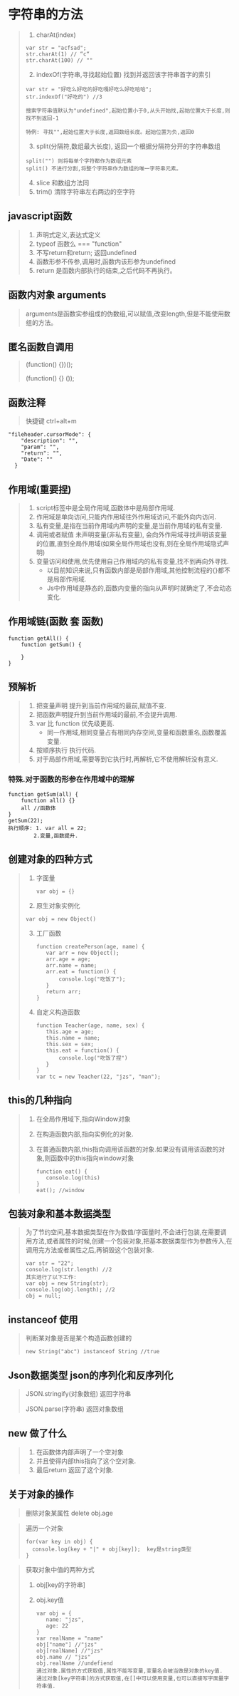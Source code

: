 # 字符串的方法

> 1. charAt(index)
>
> ```
> var str = "acfsad";
> str.charAt(1) // “c“
> str.charAt(100) // ""
> ```
>
> 2. indexOf(字符串,寻找起始位置)  找到并返回该字符串首字的索引
>
> ```
> var str = "好吃么好吃的好吃嘎好吃么好吃哈哈";
> str.indexOf("好吃的") //3
> ```
>
> ```
> 搜索字符串值默认为"undefined",起始位置小于0,从头开始找,起始位置大于长度,则找不到返回-1
> ```
>
> ```
> 特例: 寻找"",起始位置大于长度,返回数组长度。起始位置为负,返回0
> ```
>
> 3. split(分隔符,数组最大长度), 返回一个根据分隔符分开的字符串数组
>
> ```
> split("") 则将每单个字符都作为数组元素
> split() 不进行分割,将整个字符串作为数组的唯一字符串元素。
> ```
>
> 4. slice 和数组方法同
> 5. trim() 清除字符串左右两边的空字符

## javascript函数

> 1. 声明式定义,表达式定义
> 2. typeof 函数么 === "function"
> 3. 不写return和return; 返回undefined
> 4. 函数形参不传参,调用时,函数内该形参为undefined
> 5. return 是函数内部执行的结束,之后代码不再执行。

##  函数内对象 arguments

> arguments是函数实参组成的伪数组,可以赋值,改变length,但是不能使用数组的方法。

## 匿名函数自调用

> (function() {})();  
>
> (function() {} ());

## 函数注释

> 快捷键 ctrl+alt+m

```
"fileheader.cursorMode": {
    "description": "",
    "param": "",
    "return": "",
    "Date": ""
  }
```

## 作用域(重要捏)

> 1. script标签中是全局作用域,函数体中是局部作用域.
> 2. 作用域是单向访问,只能内作用域往外作用域访问,不能外向内访问.
> 3. 私有变量,是指在当前作用域内声明的变量,是当前作用域的私有变量.
> 4. 调用或者赋值 未声明变量(非私有变量), 会向外作用域寻找声明该变量的位置,直到全局作用域(如果全局作用域也没有,则在全局作用域隐式声明)
> 5. 变量访问和使用,优先使用自己作用域内的私有变量,找不到再向外寻找.
>    + 以目前知识来说,只有函数内部是局部作用域,其他控制流程的{}都不是局部作用域.
>    + Js中作用域是静态的,函数内变量的指向从声明时就确定了,不会动态变化.

## 作用域链(函数 套 函数)

```
function getAll() {
	function getSum() {
	
	}
}
```

## 预解析

> 1. 把变量声明 提升到当前作用域的最前,赋值不变.
> 2. 把函数声明提升到当前作用域的最前,不会提升调用.
> 3. var 比 function 优先级更高.
>    + 同一作用域,相同变量占有相同内存空间,变量和函数重名,函数覆盖变量.
> 4. 按顺序执行 执行代码.
> 5. 对于局部作用域,需要等到它执行时,再解析,它不使用解析没有意义.

### 特殊.对于函数的形参在作用域中的理解

```
function getSum(all) {
	function all() {}
	all //函数体
}
getSum(22);
执行顺序: 1. var all = 22;
       	2.变量,函数提升.
```

## 创建对象的四种方式

> 1. 字面量
>
>    ```
>    var obj = {}
>    ```
>
> 2.  原生对象实例化
>
>    ```
>    var obj = new Object()
>    ```
>
> 3. 工厂函数
>
>    ```
>    function createPerson(age, name) {
>    	var arr = new Object();
>    	arr.age = age;
>    	arr.name = name;
>    	arr.eat = function() {
>    		console.log("吃饭了");
>    	}
>    	return arr;
>    }
>    ```
>
> 4. 自定义构造函数
>
>    ```
>    function Teacher(age, name, sex) {
>    	this.age = age;
>    	this.name = name;
>    	this.sex = sex;
>    	this.eat = function() {
>    		console.log("吃饭了捏")
>    	}
>    }
>    var tc = new Teacher(22, "jzs", "man");
>    ```
>
>    

## this的几种指向

> 1. 在全局作用域下,指向Window对象
>
> 2. 在构造函数内部,指向实例化的对象.
>
> 3. 在普通函数内部,this指向调用该函数的对象.如果没有调用该函数的对象,则函数中的this指向window对象
>
>    ```
>    function eat() {
>    	console.log(this)
>    }
>    eat(); //window
>    ```
>
>    

## 包装对象和基本数据类型

> 为了节约空间,基本数据类型在作为数值/字面量时,不会进行包装,在需要调用方法,或者属性的时候,创建一个包装对象,把基本数据类型作为参数传入,在调用完方法或者属性之后,再销毁这个包装对象.
>
> ```
> var str = "22";
> console.log(str.length) //2
> 其实进行了以下工作:
> var obj = new String(str);
> console.log(obj.length); //2
> obj = null;
> ```
>
> 

## instanceof 使用

> 判断某对象是否是某个构造函数创建的
>
> ```
> new String("abc") instanceof String //true
> ```
>
> 
>
> 

## Json数据类型 json的序列化和反序列化

> JSON.stringify(对象数组)     返回字符串
>
> JSON.parse(字符串)             返回对象数组

## new 做了什么

> 1. 在函数体内部声明了一个空对象
> 2. 并且使得内部this指向了这个空对象.
> 3. 最后return 返回了这个对象.

## 关于对象的操作

> 删除对象某属性 delete obj.age 

> 遍历一个对象
>
> ```
> for(var key in obj) {
> 	console.log(key + "|" + obj[key]);  key是string类型
> }
> ```
>
> 

> 获取对象中值的两种方式
>
> 1. obj[key的字符串]
>
> 2. obj.key值
>
>    ```
>    var obj = {
>    	name: "jzs",
>    	age: 22
>    }
>    var realName = "name"
>    obj["name"] //"jzs"
>    obj[realName] //"jzs"
>    obj.name // "jzs"
>    obj.realName //undefiend
>    通过对象.属性的方式获取值,属性不能写变量,变量名会被当做是对象的key值.
>    通过对象[key字符串]的方式获取值,在[]中可以使用变量,也可以直接写字面量字符串值.
>    ```
>
>    